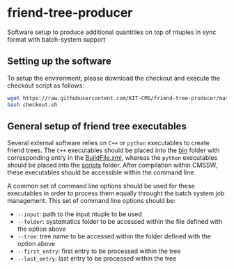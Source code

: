 # friend-tree-producer
Software setup to produce additional quantities on top of ntuples in sync format with batch-system support

## Setting up the software
To setup the environment, please download the checkout and execute the checkout script as follows:

```bash
wget https://raw.githubusercontent.com/KIT-CMS/friend-tree-producer/master/scripts/checkout.sh
bash checkout.sh
```
## General setup of friend tree executables
Several external software relies on `C++` or `python` executables to create friend trees.
The `C++` executables should be placed into the [bin](https://github.com/KIT-CMS/friend-tree-producer/tree/master/bin)
folder with corresponding entry in the [BuildFile.xml](https://github.com/KIT-CMS/friend-tree-producer/tree/master/bin/BuildFile.xml),
whereas the `python` executables should be placed into the [scripts](https://github.com/KIT-CMS/friend-tree-producer/tree/master/scripts) folder.
After compilation within CMSSW, these executables should be accessible within the command line.

A common set of command line options should be used for these executables in order to process them equally throught the batch system job management.
This set of command line options should be:

 * `--input`: path to the input ntuple to be used
 * `--folder`: systematics folder to be accessed within the file defined with the option above
 * `--tree`: tree name to be accessed within the folder defined with the option above
 * `--first_entry`: first entry to be processed within the tree
 * `--last_entry`: last entry to be processed within the tree
